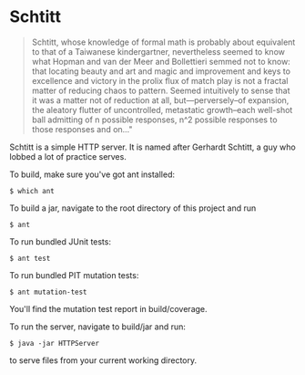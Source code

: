 # Schtitt
>Schtitt, whose knowledge of formal math is probably about equivalent
to that of a Taiwanese kindergartner, nevertheless seemed to know what
Hopman and van der Meer and Bollettieri semmed not to know: that
locating beauty and art and magic and improvement and keys to
excellence and victory in the prolix flux of match play is not a
fractal matter of reducing chaos to pattern. Seemed intuitively to
sense that it was a matter not of reduction at all, but—perversely–of
expansion, the aleatory flutter of uncontrolled, metastatic
growth–each well-shot ball admitting of n possible responses, n^2
possible responses to those responses and on..."

Schtitt is a simple HTTP server. It is named after Gerhardt Schtitt, a
guy who lobbed a lot of practice serves.

To build, make sure you've got ant installed:
```
$ which ant
```
To build a jar, navigate to the root directory of this project and run
```
$ ant
```
To run bundled JUnit tests:
```
$ ant test
```
To run bundled PIT mutation tests:
```
$ ant mutation-test
```
You'll find the mutation test report in build/coverage.

To run the server, navigate to build/jar and run:
```
$ java -jar HTTPServer
```
to serve files from your current working directory.

